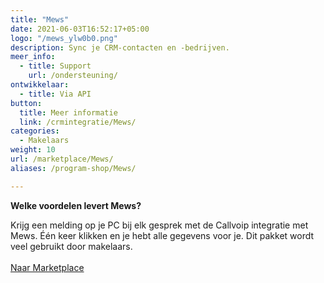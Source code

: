 ```yaml
---
title: "Mews"
date: 2021-06-03T16:52:17+05:00
logo: "/mews_ylw0b0.png"
description: Sync je CRM-contacten en -bedrijven.
meer_info:
  - title: Support
    url: /ondersteuning/
ontwikkelaar:
  - title: Via API
button:
  title: Meer informatie
  link: /crmintegratie/Mews/
categories:
  - Makelaars
weight: 10
url: /marketplace/Mews/
aliases: /program-shop/Mews/

---
```


**Welke voordelen levert Mews?**

Krijg een melding op je PC bij elk gesprek met de Callvoip integratie met Mews. Één keer klikken en je hebt alle gegevens voor je. Dit pakket wordt veel gebruikt door makelaars.<br><br><a href="/marketplace" class="button">Naar Marketplace</a>
